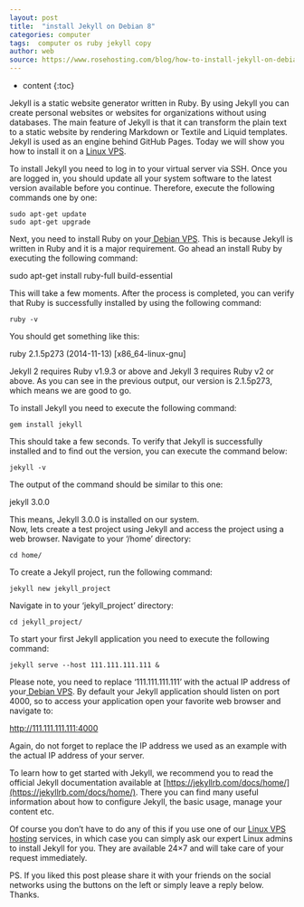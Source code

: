 ```yaml
---
layout: post
title:  "install Jekyll on Debian 8"
categories: computer
tags:  computer os ruby jekyll copy
author: web
source: https://www.rosehosting.com/blog/how-to-install-jekyll-on-debian-8/
---
```


* content
{:toc}

Jekyll is a static website generator written in Ruby. By using Jekyll you can create personal websites or websites for organizations without using databases. The main feature of Jekyll is that it can transform the plain text to a static website by rendering Markdown or Textile and Liquid templates. Jekyll is used as an engine behind GitHub Pages. Today we will show you how to install it on a [Linux VPS](https://www.rosehosting.com/).  

To install Jekyll you need to log in to your virtual server via SSH. Once you are logged in, you should update all your system software to the latest version available before you continue. Therefore, execute the following commands one by one:

	sudo apt-get update
	sudo apt-get upgrade

Next, you need to install Ruby on your[ Debian VPS](https://www.rosehosting.com/debian-vps.html). This is because Jekyll is written in Ruby and it is a major requirement. Go ahead an install Ruby by executing the following command:

sudo apt-get install ruby-full build-essential 

This will take a few moments. After the process is completed, you can verify that Ruby is successfully installed by using the following command:

	ruby -v

You should get something like this:

ruby 2.1.5p273 (2014-11-13) \[x86_64-linux-gnu\]

Jekyll 2 requires Ruby v1.9.3 or above and Jekyll 3 requires Ruby v2 or above. As you can see in the previous output, our version is 2.1.5p273, which means we are good to go.

To install Jekyll you need to execute the following command:

	gem install jekyll

This should take a few seconds. To verify that Jekyll is successfully installed and to find out the version, you can execute the command below:

	jekyll -v

The output of the command should be similar to this one:

jekyll 3.0.0

<!--more-->

This means, Jekyll 3.0.0 is installed on our system.  
Now, lets create a test project using Jekyll and access the project using a web browser. Navigate to your ‘/home’ directory:

	cd home/

To create a Jekyll project, run the following command:

	jekyll new jekyll_project

Navigate in to your ‘jekyll_project’ directory:

	cd jekyll_project/

To start your first Jekyll application you need to execute the following command:

	jekyll serve --host 111.111.111.111 &

Please note, you need to replace ‘111.111.111.111’ with the actual IP address of your[ Debian VPS](https://www.rosehosting.com/debian-vps.html). By default your Jekyll application should listen on port 4000, so to access your application open your favorite web browser and navigate to:

http://111.111.111.111:4000

Again, do not forget to replace the IP address we used as an example with the actual IP address of your server.

To learn how to get started with Jekyll, we recommend you to read the official Jekyll documentation available at [https://jekyllrb.com/docs/home/](https://jekyllrb.com/docs/home/). There you can find many useful information about how to configure Jekyll, the basic usage, manage your content etc.

Of course you don’t have to do any of this if you use one of our [Linux VPS hosting](https://www.rosehosting.com/linux-vps-hosting.html) services, in which case you can simply ask our expert Linux admins to install Jekyll for you. They are available 24×7 and will take care of your request immediately.

PS. If you liked this post please share it with your friends on the social networks using the buttons on the left or simply leave a reply below. Thanks.





